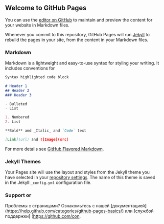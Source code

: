 ## Welcome to GitHub Pages

You can use the [editor on GitHub](https://github.com/kpek8883/vavilon000.github.io/edit/master/index.md) to maintain and preview the content for your website in Markdown files.

Whenever you commit to this repository, GitHub Pages will run [Jekyll](https://jekyllrb.com/) to rebuild the pages in your site, from the content in your Markdown files.

### Markdown

Markdown is a lightweight and easy-to-use syntax for styling your writing. It includes conventions for

```markdown
Syntax highlighted code block

# Header 1
## Header 2
### Header 3

- Bulleted
- List

1. Numbered
2. List

**Bold** and _Italic_ and `Code` text

[Link](url) and ![Image](src)
```

For more details see [GitHub Flavored Markdown](https://guides.github.com/features/mastering-markdown/).

### Jekyll Themes

Your Pages site will use the layout and styles from the Jekyll theme you have selected in your [repository settings](https://github.com/kpek8883/vavilon000.github.io/settings). The name of this theme is saved in the Jekyll `_config.yml` configuration file.

### Support or
Проблемы с страницами? Ознакомьтесь с нашей [документацией] (https://help.github.com/categories/github-pages-basics/) или [службой поддержки] (https://github.com/con.
